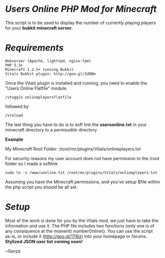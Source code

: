 _Users Online PHP Mod for Minecraft_
======================

This script is to be used to display the number of currently playing players for your __bukkit minecraft server.__

_Requirements_
======================

    Webserver (Apache, lighttpd, nginx-fpm)
    PHP 5.3+
    Minecraft 1.2.5+ running Bukkit
    Vitals Bukkit plugin: http://goo.gl/Id0Dm

Once the Vitals plugin is installed and running, you need to enable the "Users Online Flatfile" module.


    /vtoggle onlineplayersflatfile

followed by

    /vreload

The last thing you have to do is to soft link the __usersonline.txt__ in your minecraft directory to a _permissible_ directory.

__Example__


My Minecraft Root Folder:  /root/mc/plugins/Vitals/onlineplayers.txt

For security reasons my user account does not have permission to the /root folder so I made a softlink

    sudo ln -s /www/uonline.txt /root/mc/plugins/Vitals/onlineplayers.txt

Assuming you have the Minecraft permissions, and you've setup $file within the php script you should be all set.

_Setup_
======================

Most of the work is done for you by the Vitals mod, we just have to take the information and use it. The PHP file includes two functions (only one is of any consiquence at the moment) numberOnline(). You can use the script as-is, or include it (http://goo.gl/1T6lz) into your homepage or forums. __Stylized JSON user list coming soon!__

~Xanza
